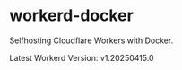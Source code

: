 # workerd-docker 
Selfhosting Cloudflare Workers with Docker.

Latest Workerd Version: v1.20250415.0